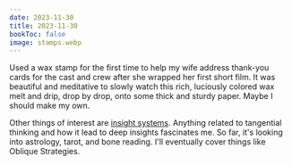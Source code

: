 ```yaml
---
date: 2023-11-30
title: 2023-11-30
bookToc: false
image: stamps.webp
---
```


Used a wax stamp for the first time to help my wife address thank-you cards for the cast and crew after she wrapped her first short film. It was beautiful and meditative to slowly watch this rich, luciously colored wax melt and drip, drop by drop, onto some thick and sturdy paper. Maybe I should make my own.

Other things of interest are [insight systems](/journal/insight-systems/). Anything related to tangential thinking and how it lead to deep insights fascinates me. So far, it's looking into astrology, tarot, and bone reading. I'll eventually cover things like Oblique Strategies.